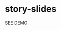 # story-slides

<a href="https://tatukoivisto.github.io/story-slides/index.html"><h>SEE DEMO</h></a>